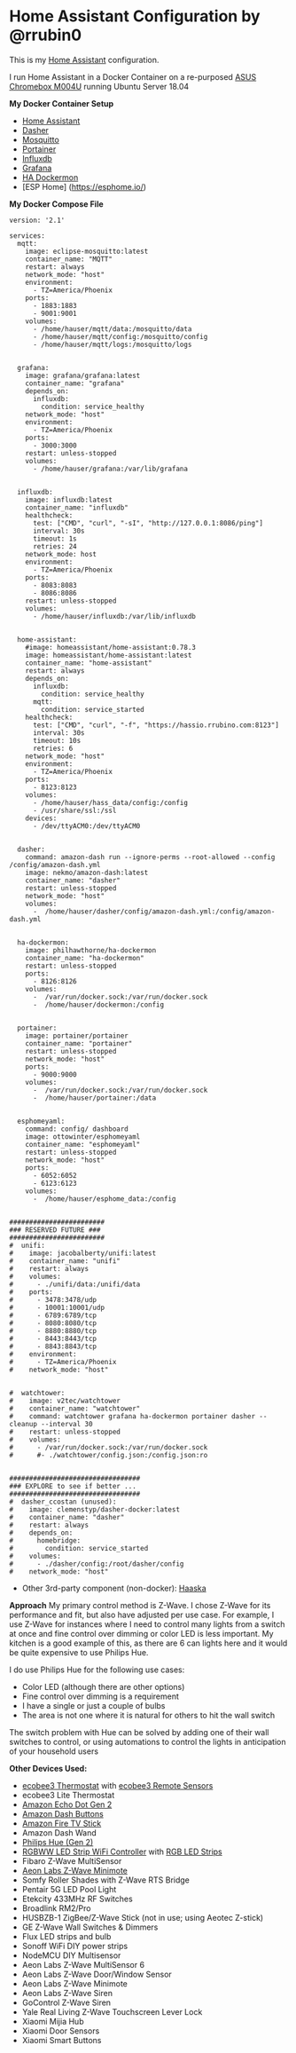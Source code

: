 
# Home Assistant Configuration by @rrubin0
This is my [Home Assistant](https://home-assistant.io/) configuration.

I run Home Assistant in a Docker Container on a re-purposed [ASUS Chromebox M004U](https://amzn.to/1rdaB85) running Ubuntu Server 18.04




**My Docker Container Setup**
* [Home Assistant](https://home-assistant.io)
* [Dasher](https://github.com/Nekmo/amazon-dash)
* [Mosquitto](https://hub.docker.com/_/eclipse-mosquitto/)
* [Portainer](https://portainer.io)
* [Influxdb](https://www.influxdb.com)
* [Grafana](https://grafana.com)
* [HA Dockermon](https://github.com/philhawthorne/ha-dockermon)
* [ESP Home] (https://esphome.io/)


**My Docker Compose File**
```
version: '2.1'

services:
  mqtt:
    image: eclipse-mosquitto:latest
    container_name: "MQTT"
    restart: always
    network_mode: "host"
    environment:
      - TZ=America/Phoenix
    ports:
      - 1883:1883
      - 9001:9001
    volumes:
      - /home/hauser/mqtt/data:/mosquitto/data
      - /home/hauser/mqtt/config:/mosquitto/config
      - /home/hauser/mqtt/logs:/mosquitto/logs


  grafana:
    image: grafana/grafana:latest
    container_name: "grafana"
    depends_on:
      influxdb:
        condition: service_healthy
    network_mode: "host"
    environment:
      - TZ=America/Phoenix
    ports:
      - 3000:3000
    restart: unless-stopped
    volumes:
      - /home/hauser/grafana:/var/lib/grafana


  influxdb:
    image: influxdb:latest
    container_name: "influxdb"
    healthcheck: 
      test: ["CMD", "curl", "-sI", "http://127.0.0.1:8086/ping"]
      interval: 30s
      timeout: 1s
      retries: 24
    network_mode: host
    environment:
      - TZ=America/Phoenix
    ports:
      - 8083:8083
      - 8086:8086
    restart: unless-stopped
    volumes:
      - /home/hauser/influxdb:/var/lib/influxdb


  home-assistant:
    #image: homeassistant/home-assistant:0.78.3
    image: homeassistant/home-assistant:latest
    container_name: "home-assistant"
    restart: always
    depends_on:
      influxdb:
        condition: service_healthy
      mqtt:
        condition: service_started
    healthcheck:
      test: ["CMD", "curl", "-f", "https://hassio.rrubino.com:8123"]
      interval: 30s
      timeout: 10s
      retries: 6
    network_mode: "host"
    environment:
      - TZ=America/Phoenix
    ports:
      - 8123:8123
    volumes:
      - /home/hauser/hass_data/config:/config
      - /usr/share/ssl:/ssl
    devices:
      - /dev/ttyACM0:/dev/ttyACM0


  dasher:
    command: amazon-dash run --ignore-perms --root-allowed --config /config/amazon-dash.yml
    image: nekmo/amazon-dash:latest
    container_name: "dasher"
    restart: unless-stopped
    network_mode: "host"
    volumes:
      -  /home/hauser/dasher/config/amazon-dash.yml:/config/amazon-dash.yml


  ha-dockermon:
    image: philhawthorne/ha-dockermon
    container_name: "ha-dockermon"
    restart: unless-stopped
    ports:
      - 8126:8126
    volumes:
      -  /var/run/docker.sock:/var/run/docker.sock
      -  /home/hauser/dockermon:/config


  portainer:
    image: portainer/portainer
    container_name: "portainer"
    restart: unless-stopped
    network_mode: "host"
    ports:
      - 9000:9000
    volumes:
      -  /var/run/docker.sock:/var/run/docker.sock
      -  /home/hauser/portainer:/data


  esphomeyaml:
    command: config/ dashboard
    image: ottowinter/esphomeyaml
    container_name: "esphomeyaml"
    restart: unless-stopped
    network_mode: "host"
    ports:
      - 6052:6052
      - 6123:6123
    volumes:
      -  /home/hauser/esphome_data:/config


########################
### RESERVED FUTURE ###
########################
#  unifi:
#    image: jacobalberty/unifi:latest
#    container_name: "unifi"
#    restart: always
#    volumes:
#      - ./unifi/data:/unifi/data
#    ports:
#      - 3478:3478/udp
#      - 10001:10001/udp
#      - 6789:6789/tcp
#      - 8080:8080/tcp
#      - 8880:8880/tcp
#      - 8443:8443/tcp
#      - 8843:8843/tcp
#    environment:
#      - TZ=America/Phoenix
#    network_mode: "host"


#  watchtower:
#    image: v2tec/watchtower
#    container_name: "watchtower"
#    command: watchtower grafana ha-dockermon portainer dasher --cleanup --interval 30
#    restart: unless-stopped
#    volumes:
#      - /var/run/docker.sock:/var/run/docker.sock
#      #- ./watchtower/config.json:/config.json:ro


#################################
### EXPLORE to see if better ...
#################################
#  dasher_ccostan (unused):
#    image: clemenstyp/dasher-docker:latest
#    container_name: "dasher"
#    restart: always
#    depends_on:
#      homebridge:
#        condition: service_started
#    volumes:
#      - ./dasher/config:/root/dasher/config
#    network_mode: "host"
```


* Other 3rd-party component (non-docker): [Haaska](https://github.com/mike-grant/haaska)

**Approach**
My primary control method is Z-Wave. I chose Z-Wave for its performance and fit, but also have adjusted per use case. 
For example, I use Z-Wave for instances where I need to control many lights from a switch at once and fine control over dimming or color LED is less important. 
My kitchen is a good example of this, as there are 6 can lights here and it would be quite expensive to use Philips Hue.

I do use Philips Hue for the following use cases:
- Color LED (although there are other options)
- Fine control over dimming is a requirement
- I have a single or just a couple of bulbs
- The area is not one where it is natural for others to hit the wall switch

The switch problem with Hue can be solved by adding one of their wall switches to control, or using automations to control the lights in anticipation of your household users


**Other Devices Used:**
* [ecobee3 Thermostat](http://amzn.to/2iD0v0z) with [ecobee3 Remote Sensors](http://amzn.to/2iCZFRw)
* ecobee3 Lite Thermostat
* [Amazon Echo Dot Gen 2](http://amzn.to/2hvCexj)
* [Amazon Dash Buttons](http://amzn.to/2i6acYv)
* [Amazon Fire TV Stick](http://amzn.to/2iD9uPx)
* Amazon Dash Wand
* [Philips Hue (Gen 2)](http://amzn.to/2hvyzzK)
* [RGBWW LED Strip WiFi Controller](http://amzn.to/2i6mUqn) with [RGB LED Strips](http://amzn.to/2i68N42)
* Fibaro Z-Wave MultiSensor
* [Aeon Labs Z-Wave Minimote](http://amzn.to/2igetsU)
* Somfy Roller Shades with Z-Wave RTS Bridge
* Pentair 5G LED Pool Light
* Etekcity 433MHz RF Switches
* Broadlink RM2/Pro
* HUSBZB-1 ZigBee/Z-Wave Stick (not in use; using Aeotec Z-stick)
* GE Z-Wave Wall Switches & Dimmers
* Flux LED strips and bulb
* Sonoff WiFi DIY power strips
* NodeMCU DIY Multisensor
* Aeon Labs Z-Wave MultiSensor 6
* Aeon Labs Z-Wave Door/Window Sensor
* Aeon Labs Z-Wave Minimote
* Aeon Labs Z-Wave Siren
* GoControl Z-Wave Siren
* Yale Real Living Z-Wave Touchscreen Lever Lock
* Xiaomi Mijia Hub
* Xiaomi Door Sensors
* Xiaomi Smart Buttons


